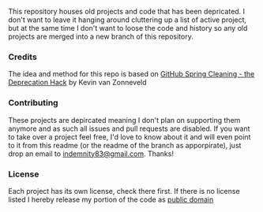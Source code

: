 This repository houses old projects and code that has been depricated. I don't want to leave it hanging around cluttering up a list of active project, but at the same time I don't want to loose the code and history so any old projects are merged into a new branch of this repository.

### Credits
The idea and method for this repo is based on [GitHub Spring Cleaning - the Deprecation Hack](http://kvz.io/blog/2014/02/21/how-to-deprecate-projects-on-github/) by Kevin van Zonneveld

### Contributing

These projects are depircated meaning I don't plan on supporting them anymore and as such all issues and pull requests are disabled. If you want to take over a project feel free, I'd love to know about it and will even point to it from this readme (or the readme of the branch as apporpirate), just drop an email to indemnity83@gmail.com. Thanks!

### License

Each project has its own license, check there first. If there is no license listed I hereby release my portion of the code as [public domain](http://en.wikipedia.org/wiki/Public_domain_software)
